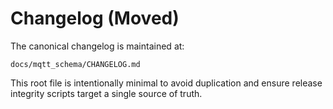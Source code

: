 # Changelog (Moved)

The canonical changelog is maintained at:

`docs/mqtt_schema/CHANGELOG.md`

This root file is intentionally minimal to avoid duplication and ensure release integrity scripts target a single source of truth.
